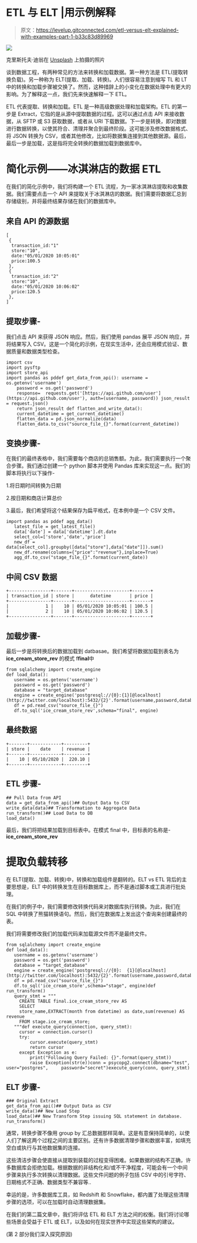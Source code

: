 # ETL 与 ELT |用示例解释

> 原文：<https://levelup.gitconnected.com/etl-versus-elt-explained-with-examples-part-1-b33c83d89969>

![](img/3cb842e8a1c7645d4c485014d5dff16a.png)

克里斯托夫·迪翁在 [Unsplash](https://unsplash.com/s/photos/pipeline?utm_source=unsplash&utm_medium=referral&utm_content=creditCopyText) 上拍摄的照片

谈到数据工程，有两种常见的方法来转换和加载数据。第一种方法是 ETL(提取转换负载)。另一种称为 ELT(提取、加载、转换)。人们很容易注意到缩写 TL 和 LT 中的转换和加载步骤被交换了。然而，这种措辞上的小变化在数据处理中有更大的影响。为了解释这一点，我们先来快速解释一下 ETL。

ETL 代表提取、转换和加载。ETL 是一种高级数据处理和加载架构。ETL 的第一步是 Extract，它指的是从源中提取数据的过程。这可以通过点击 API 来接收数据，从 SFTP 或 S3 获取数据，或者从 URI 下载数据。下一步是转换，即对数据进行数据转换，以使其符合、清理并聚合到最终阶段。这可能涉及修改数据格式、将 JSON 转换为 CSV，或者其他修改，比如将数据集连接到其他数据源。最后，最后一步是加载，这是指将完全转换的数据加载到数据库中。

# 简化示例——冰淇淋店的数据 ETL

在我们的简化示例中，我们将构建一个 ETL 流程，为一家冰淇淋店提取和收集数据。我们需要点击一个 API 来提取关于冰淇淋店的数据。我们需要将数据汇总到存储级别，并将最终结果存储在我们的数据库中。

## 来自 API 的源数据

```
[
 {
  transaction_id:"1"
  store:"10",
  date:"05/01/2020 10:05:01"
  price:100.5
 },
 {
  transaction_id:"2"
  store:"10",
  date:"05/01/2020 10:06:02"
  price:120.5
 },
]
```

## **提取步骤-**

我们点击 API 来获得 JSON 响应。然后，我们使用 pandas 展平 JSON 响应，并将结果写入 CSV。这是一个简化的示例，在现实生活中，还会应用模式验证、数据质量和数据类型检查。

```
import csv
import pysftp
import store_api
import pandas as pddef get_data_from_api(): username = os.getenv('username')
    password = os.get('password') 
    response=  requests.get('[https://api.github.com/user'](https://api.github.com/user'), auth=(username, password)) json_result = request.json()
    return json_result def flatten_and_write_data():
    current_datetime = get_current_datetime()
    flatten_data = pd.json_normalize(data)
    flatten_data.to_csv("source_file_{}".format(current_datetime))
```

## **变换步骤-**

在我们的最终表格中，我们需要每个商店的总销售额。为此，我们需要执行一个聚合步骤。我们通过创建一个 python 脚本并使用 Pandas 库来实现这一点。我们的脚本将执行以下操作-

1.将日期时间转换为日期

2.按日期和商店计算总价

3.最后，我们希望将这个结果保存为扁平格式，在本例中是一个 CSV 文件。

```
import pandas as pddef agg_data()
   latest_file = get_latest_file()
   data['date'] = data['datetime'].dt.date
   select_col=['store','date','price']
   new_df = data[select_col].groupby([data["store"],data["date"]]).sum()
   new_df.rename(columns={"price":"revenue"},inplace=True)
   agg_df.to_csv("stage_file_{}".format(current_date))
```

## 中间 CSV 数据

```
+----------------+-------+---------------------+-------+
| transaction_id | store |      datetime       | price |
+----------------+-------+---------------------+-------+
|              1 |    10 | 05/01/2020 10:05:01 | 100.5 |
|              2 |    10 | 05/01/2020 10:06:02 | 120.5 |
+----------------+-------+---------------------+-------+
```

## **加载步骤-**

最后一步是将转换后的数据加载到 datbasae。我们希望将数据加载到表名为 **ice_cream_store_rev** 的模式 f**final**中

```
from sqlalchemy import create_engine
def load_data():
   username = os.getenv('username')
   password = os.get('password')
   database = "target_database"
   engine = create_engine('postgresql://{0}:{1}[@localhost](http://twitter.com/localhost):5432/{2}'.format(username,password,database))
   df = pd.read_csv("source_file_{}")
   df.to_sql('ice_cream_store_rev',schema="final", engine)
```

## 最终数据

```
+-------+------------+---------+
| store |    date    | revenue |
+-------+------------+---------+
|    10 | 05/10/2020 |  220.10 |
+-------+------------+---------+
```

## ETL 步骤-

```
## Pull Data from API
data = get_data_from_api()## Output Data to CSV
write_data(data)## Transformation to Aggregate Data
run_transform()## Load Data to DB
load_data()
```

最后，我们将把结果加载到目标表中。在模式 final 中，目标表的名称是- **ice_cream_store_rev**

# 提取负载转移

在 ELT(提取、加载、转换)中，转换和加载组件是翻转的。ELT vs ETL 背后的主要思想是，ELT 中的转换发生在目标数据库上，而不是通过脚本或工具进行批处理。

在我们的例子中，我们需要修改转换代码来对数据库执行转换。为此，我们在 SQL 中转换了熊猫转换语句。然后，我们在数据库上发出这个查询来创建最终的表。

我们将需要修改我们的加载代码来加载源文件而不是最终文件。

```
from sqlalchemy import create_engine
def load_data():
   username = os.getenv('username')
   password = os.get('password')
   database = "target_database"
   engine = create_engine('postgresql://{0}:  {1}[@localhost](http://twitter.com/localhost):5432/{2}'.format(username,password,database))
   df = pd.read_csv("source_file_{}")
   df.to_sql('ice_cream_store',schema="stage", engine)def run_transform()
   query_stmt = """
     CREATE TABLE final.ice_cream_store_rev AS
     SELECT
     store_name,EXTRACT(month from datetime) as date,sum(revenue) AS     revenue
     FROM stage.ice_cream_store;
   """def execute_query(connection, query_stmt):
     cursor = connection.cursor()
     try:
         cursor.execute(query_stmt)
         return cursor
     except Exception as e:
         print("Following Query Failed: {}".format(query_stmt))
         raise Exception(str(e))conn = psycopg2.connect(dbname="test", user="postgres",     password="secret")execute_query(conn, query_stmt)
```

## ELT 步骤-

```
### Original Extract 
get_data_from_api()## Output Data as CSV
write_data()## New Load Step
load_data()## New Transform Step issuing SQL statement in database. 
run_transform()
```

通常，转换步骤不像用 group by 汇总数据那样简单。这是有意保持简单的，以使人们了解这两个过程之间的主要区别。还有许多数据清理步骤和数据丰富，如填充空白或执行与其他数据集的连接。

这些清洁步骤会使直接从提取到装载的过程变得困难。如果数据的结构不正确，许多数据库会拒绝加载。根据数据的非结构化和/或不干净程度，可能会有一个中间步骤来执行多次转换以清理数据。这些文件问题的例子包括 CSV 中的引号字符、日期格式不正确、数据类型不兼容等..

幸运的是，许多数据库工具，如 Redshift 和 Snowflake，都内置了处理这些清理步骤的选项，可以在加载时自动清理数据集。

在我们的第二篇文章中，我们将评估 ETL 和 ELT 方法之间的权衡。我们将讨论哪些场景会受益于 ETL 或 ELT，以及如何在现实世界中实现这些架构的建议。

(第 2 部分我们深入探究原因)